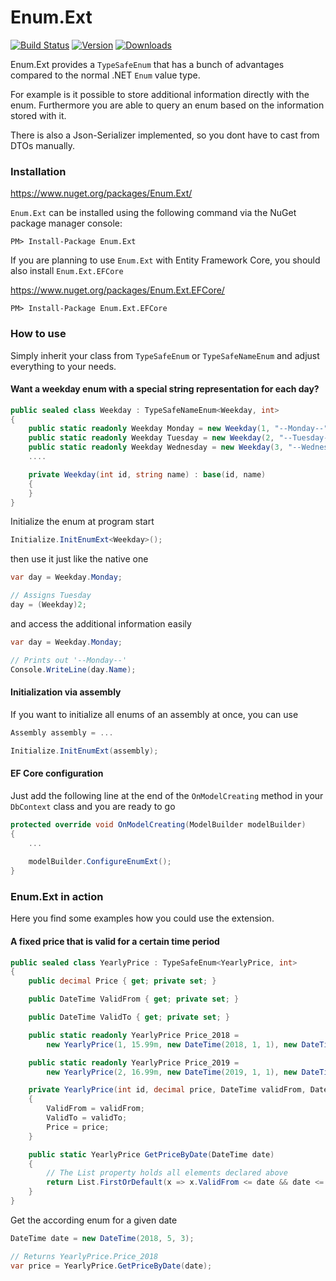 # Enum.Ext

[![Build Status](https://mauracher.visualstudio.com/enum_ext/_apis/build/status/simonmau.enum_ext?branchName=master)](https://mauracher.visualstudio.com/enum_ext/_build/latest?definitionId=20&branchName=master) [![Version](https://img.shields.io/nuget/v/Enum.Ext.svg)](https://www.nuget.org/packages/Enum.Ext)  [![Downloads](https://img.shields.io/nuget/dt/Enum.Ext.svg)](https://www.nuget.org/packages/Enum.Ext)

Enum.Ext provides a `TypeSafeEnum` that has a bunch of advantages compared to the normal .NET `Enum` value type.

For example is it possible to store additional information directly with the enum. Furthermore you are able to 
query an enum based on the information stored with it.

There is also a Json-Serializer implemented, so you dont have to cast from DTOs manually.

### Installation 
https://www.nuget.org/packages/Enum.Ext/

`Enum.Ext` can be installed using the following command via the NuGet package manager console:

    PM> Install-Package Enum.Ext


If you are planning to use `Enum.Ext` with Entity Framework Core, you should also install `Enum.Ext.EFCore`

https://www.nuget.org/packages/Enum.Ext.EFCore/


    PM> Install-Package Enum.Ext.EFCore

### How to use

Simply inherit your class from `TypeSafeEnum` or `TypeSafeNameEnum` and adjust everything to your needs.





#### Want a weekday enum with a special string representation for each day?
```C#
public sealed class Weekday : TypeSafeNameEnum<Weekday, int>
{
    public static readonly Weekday Monday = new Weekday(1, "--Monday--");
    public static readonly Weekday Tuesday = new Weekday(2, "--Tuesday--");
    public static readonly Weekday Wednesday = new Weekday(3, "--Wednesday--");
    ....

    private Weekday(int id, string name) : base(id, name)
    {
    }
}
```

Initialize the enum at program start

```C#
Initialize.InitEnumExt<Weekday>();
```

then use it just like the native one 

```C#
var day = Weekday.Monday;

// Assigns Tuesday
day = (Weekday)2;
```

and access the additional information easily

```C#
var day = Weekday.Monday;

// Prints out '--Monday--'
Console.WriteLine(day.Name);
```

#### Initialization via assembly 

If you want to initialize all enums of an assembly at once, you can use  


```C#
Assembly assembly = ...

Initialize.InitEnumExt(assembly);
```

#### EF Core configuration

Just add the following line at the end of the `OnModelCreating` method in your `DbContext` class and you are ready to go

```C#
protected override void OnModelCreating(ModelBuilder modelBuilder)
{
    ...
    
    modelBuilder.ConfigureEnumExt();
}
```

### Enum.Ext in action

Here you find some examples how you could use the extension.

#### A fixed price that is valid for a certain time period
```C#
public sealed class YearlyPrice : TypeSafeEnum<YearlyPrice, int>
{
    public decimal Price { get; private set; }

    public DateTime ValidFrom { get; private set; }

    public DateTime ValidTo { get; private set; }

    public static readonly YearlyPrice Price_2018 =
        new YearlyPrice(1, 15.99m, new DateTime(2018, 1, 1), new DateTime(2018, 12, 31));

    public static readonly YearlyPrice Price_2019 =
        new YearlyPrice(2, 16.99m, new DateTime(2019, 1, 1), new DateTime(2019, 12, 31));

    private YearlyPrice(int id, decimal price, DateTime validFrom, DateTime validTo) : base(id)
    {
        ValidFrom = validFrom;
        ValidTo = validTo;
        Price = price;
    }

    public static YearlyPrice GetPriceByDate(DateTime date)
    {
        // The List property holds all elements declared above
        return List.FirstOrDefault(x => x.ValidFrom <= date && date <= x.ValidTo);
    }
}
```

Get the according enum for a given date
```C#
DateTime date = new DateTime(2018, 5, 3);

// Returns YearlyPrice.Price_2018
var price = YearlyPrice.GetPriceByDate(date);
```
